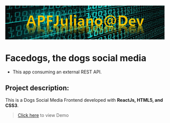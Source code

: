 ![Juliano Costa](https://raw.githubusercontent.com/julianojcs/julianojcs.github.io/master/apfjuliano.dev.png)

# Facedogs, the dogs social media
- This app consuming an external REST API.

## Project description:

This is a Dogs Social Media Frontend developed with **ReactJs, HTML5, and CSS3**.

> [Click here](https://facedogs.apfjuliano.com.br/) to view Demo
